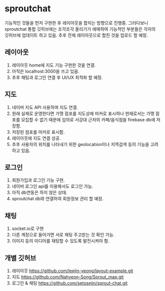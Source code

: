 # sproutchat
기능적인 것들을 먼저 구현한 후 레이아웃을 합치는 방향으로 진행중. 
그러다보니 sproutchat 통합 깃허브에는 조각조각 올리기가 애매하여 기능적인 부분들은 각자의 깃허브에 업데이트 하고 있음. 
추후 전체 레이아웃으로 합친 것을 업로드 할 예정. 

## 레이아웃
1. 레이아웃 home에 지도 기능 구현한 것을 연결. 
2. 아직은 localhost:3000을 쓰고 있음. 
3. 추후 채팅과 로그인 연결 후 UI/UX 최적화 할 예정.

## 지도
1. 네이버 지도 API 사용하여 지도 연결.
2. 원래 실제로 운영한다면 가맹 점포를 지도상에 마커로 표시하나 현재로서는 가맹 점포를 모집할 수 없기 때문에 임의로 서강대 근처의 카페/음식점을 firebase db에 저장함. 
3. 저장된 점포를 마커로 표시함. 
4. 레이아웃에 지도 연결 성공. 
5. 추후 사용자의 위치를 나타내기 위한 geolocation이나 지역검색 등의 기능을 고려하고 있음.  

## 로그인
1. 회원가입과 로그인 기능 구현. 
2. 네이버 로그인 api를 이용해서도 로그인 가능. 
3. 아직 db연동은 하지 않은 상태. 
4. sproutchat db와 연결하여 회원정보 관리 할 예정. 

## 채팅
1. socket.io로 구현
2. 다른 계정으로 들어가면 서로 채팅 주고받는 것 확인 가능. 
3. 이미지 등의 미디어를 채팅할 수 있도록 발전시켜야 함. 

## 개별 깃허브
1. 레이아웃
https://github.com/leejin-yeong/layout-example.git
2. 지도
https://github.com/Nahyeon-Song/Sprout_map.git
3. 로그인 & 채팅
https://github.com/setosejin/sprout-chat.git
